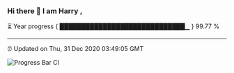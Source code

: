 ### Hi there 👋 I am Harry , 

⏳ Year progress { █████████████████████████████▁ } 99.77 %

---

⏰ Updated on Thu, 31 Dec 2020 03:49:05 GMT

![Progress Bar CI](https://github.com/duykhang68/duykhang68/workflows/Progress%20Bar%20CI/badge.svg)
